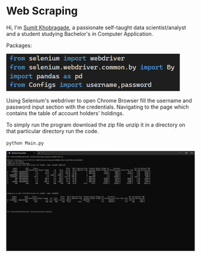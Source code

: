 
# Web Scraping

Hi, I'm [Sumit Khobragade](https://github.com/SumitK69), a passionate self-taught data scientist/analyst and a student studying Bachelor's in Computer Application.

Packages:

<img src="./readme files/imports.png">

Using Selenium's webdriver to open Chrome Browser fill the username and password input section with the credentials. Navigating to the page which contains the table of account holders' holdings.


To simply run the program download the zip file unzip it in a directory on that particular directory run the code.

<code>python Main.py</code>

<img src="./readme files/output.png">